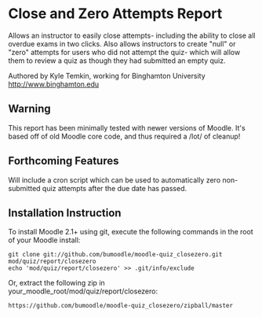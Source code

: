 Close and Zero Attempts Report
=======================================

Allows an instructor to easily close attempts- including the ability to close all overdue exams in two clicks. Also allows instructors to create "null" or "zero" attempts for users who did not attempt the quiz- which will allow them to review a quiz as though they had submitted an empty quiz.

Authored by Kyle Temkin, working for Binghamton University <http://www.binghamton.edu>

Warning
------------------------
This report has been minimally tested with newer versions of Moodle. It's based off of old Moodle core code, and thus required a /lot/ of cleanup! 

Forthcoming Features
-------------------------
Will include a cron script which can be used to automatically zero non-submitted quiz attempts after the due date has passed.

Installation Instruction
-------------------------

To install Moodle 2.1+ using git, execute the following commands in the root of your Moodle install:

    git clone git://github.com/bumoodle/moodle-quiz_closezero.git mod/quiz/report/closezero
    echo 'mod/quiz/report/closezero' >> .git/info/exclude

Or, extract the following zip in your_moodle_root/mod/quiz/report/closezero:

    https://github.com/bumoodle/moodle-quiz_closezero/zipball/master

